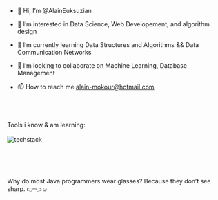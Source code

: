 - 👋 Hi, I’m @AlainEuksuzian
  
- 👀 I’m interested in Data Science, Web Developement, and algorithm design
  
- 🌱 I’m currently learning Data Structures and Algorithms && Data Communication Networks
  
- 💞️ I’m looking to collaborate on Machine Learning, Database Management
  
- 📫 How to reach me alain-mokour@hotmail.com
  <br><br><br><br>

Tools i know & am learning:<br><br>
![techstack](https://github.com/AlainEuksuzian/AlainEuksuzian/assets/132709528/c9fef4b6-ffd1-449b-81b3-fac3d71a942b)


<br><br><br>

<!---
AlainEuksuzian/AlainEuksuzian is a ✨ special ✨ repository because its `README.md` (this file) appears on your GitHub profile.
You can click the Preview link to take a look at your changes.
--->
Why do most Java programmers wear glasses?
Because they don’t see sharp.  :point_right::point_left::relaxed:
